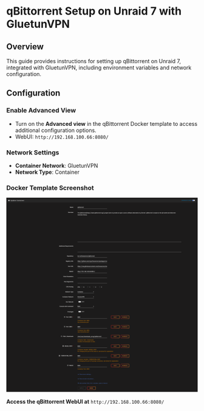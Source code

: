 # qBittorrent Setup on Unraid 7 with GluetunVPN

## Overview
This guide provides instructions for setting up qBittorrent on Unraid 7, integrated with GluetunVPN, including environment variables and network configuration.

## Configuration

### Enable Advanced View
- Turn on the **Advanced view** in the qBittorrent Docker template to access additional configuration options.
- WebUI: `http://192.168.100.66:8080/`

### Network Settings
- **Container Network**: GluetunVPN
- **Network Type**: Container

### Docker Template Screenshot
![qBittorrent Docker Template](https://github.com/RzrZrx/Gluetun-qBittorrent-Port-Updater-Script-For-unRAID/blob/main/Setup/img/qBittorrent_7.0_template.png)

**Access the qBittorrent WebUI at** `http://192.168.100.66:8080/`
